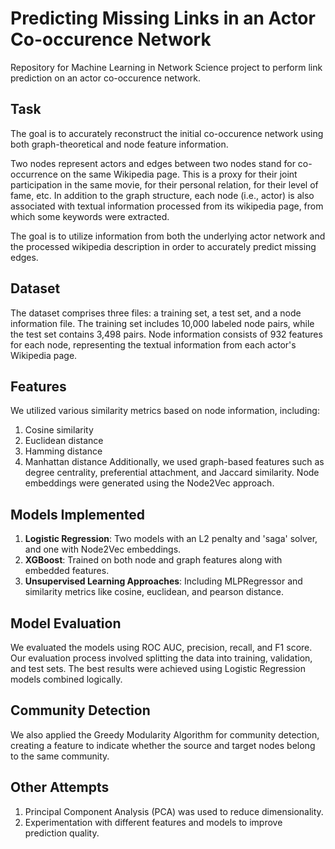 # Predicting Missing Links in an Actor Co-occurence Network

Repository for Machine Learning in Network Science project to perform link prediction on an actor co-occurence network.

## Task
The goal is to accurately reconstruct the initial co-occurence network using both graph-theoretical and node feature information.

Two nodes represent actors and edges between two nodes stand for co-occurrence on the same Wikipedia page. This is a proxy for their joint participation in the same movie, for their personal relation, for their level of fame, etc. In addition to the graph structure, each node (i.e., actor) is also associated with textual information processed from its wikipedia page, from which some keywords were extracted.

The goal is to utilize information from both the underlying actor network and the processed wikipedia description in order to accurately predict missing edges.

## Dataset
The dataset comprises three files: a training set, a test set, and a node information file. The training set includes 10,000 labeled node pairs, while the test set contains 3,498 pairs. Node information consists of 932 features for each node, representing the textual information from each actor's Wikipedia page.

## Features
We utilized various similarity metrics based on node information, including:
1. Cosine similarity
2. Euclidean distance
3. Hamming distance
4. Manhattan distance
Additionally, we used graph-based features such as degree centrality, preferential attachment, and Jaccard similarity. Node embeddings were generated using the Node2Vec approach.

## Models Implemented
1. **Logistic Regression**: Two models with an L2 penalty and 'saga' solver, and one with Node2Vec embeddings.
2. **XGBoost**: Trained on both node and graph features along with embedded features.
3. **Unsupervised Learning Approaches**: Including MLPRegressor and similarity metrics like cosine, euclidean, and pearson distance.


## Model Evaluation
We evaluated the models using ROC AUC, precision, recall, and F1 score. Our evaluation process involved splitting the data into training, validation, and test sets. The best results were achieved using Logistic Regression models combined logically.

## Community Detection
We also applied the Greedy Modularity Algorithm for community detection, creating a feature to indicate whether the source and target nodes belong to the same community.

## Other Attempts
1. Principal Component Analysis (PCA) was used to reduce dimensionality.
2. Experimentation with different features and models to improve prediction quality.
